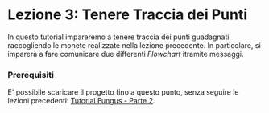 # Lezione 3: Tenere Traccia dei Punti

In questo tutorial impareremo a tenere traccia dei punti guadagnati raccogliendo le monete realizzate nella lezione precedente. In particolare, si imparerà a fare comunicare due differenti _Flowchart_ itramite messaggi.

### Prerequisiti

E' possibile scaricare il progetto fino a questo punto, senza seguire le lezioni precedenti: [Tutorial Fungus - Parte 2](https://github.com/marcosecchi/techio-tutorial-fungus-pickups/archive/part_01.zip).
